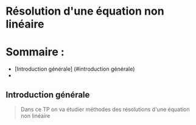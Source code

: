 # Résolution d'une équation non linéaire
# Sommaire :
 - [Introduction générale] (#introduction générale)
 - 

## Introduction générale
> Dans ce TP on va étudier méthodes des résolutions d'une équation non linéaire

